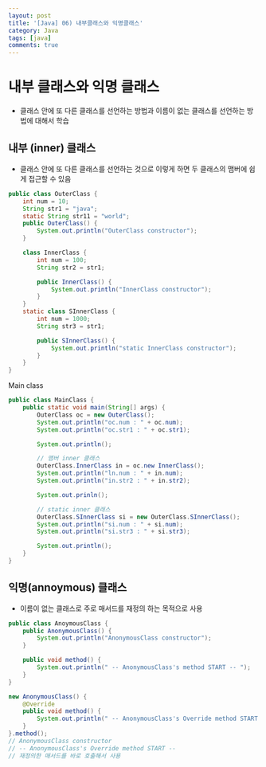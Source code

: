 ```yaml
---
layout: post
title: '[Java] 06) 내부클래스와 익명클래스'
category: Java
tags: [java]
comments: true
---
```


# 내부 클래스와 익명 클래스
- 클래스 안에 또 다른 클래스를 선언하는 방법과 이름이 없는 클래스를 선언하는 방법에 대해서 학습

## 내부 (inner) 클래스
- 클래스 안에 또 다른 클래스를 선언하는 것으로 이렇게 하면 두 클래스의 맴버에 쉽게 접근할 수 있음


```java
public class OuterClass {
	int num = 10;
	String str1 = "java";
	static String str11 = "world";
	public OuterClass() {
		System.out.println("OuterClass constructor");
	}

	class InnerClass {
		int num = 100;
		String str2 = str1;

		public InnerClass() {
			System.out.println("InnerClass constructor");
		}
	}
	static class SInnerClass {
		int num = 1000;
		String str3 = str1;

		public SInnerClass() {
			System.out.println("static InnerClass constructor");
		}
	}
}
```

Main class

```java
public class MainClass {
	public static void main(String[] args) {
		OuterClass oc = new OuterClass();
		System.out.println("oc.num : " + oc.num);
		System.out.println("oc.str1 : " + oc.str1);

		System.out.println();

		// 맴버 inner 클래스
		OuterClass.InnerClass in = oc.new InnerClass();
		System.out.println("ln.num : " + in.num);
		System.out.println("in.str2 : " + in.str2);

		System.out.prinln();

		// static inner 클래스
		OuterClass.SInnerClass si = new OuterClass.SInnerClass();
		System.out.println("si.num : " + si.num);
		System.out.println("si.str3 : " + si.str3);

		System.out.println();
	}
}
```

## 익명(annoymous) 클래스
- 이름이 없는 클래스로 주로 매서드를 재정의 하는 목적으로 사용

```java
public class AnoymousClass {
	public AnonymousClass() {
		System.out.println("AnonymousClass constructor");
	}

	public void method() {
		System.out.println(" -- AnonymousClass's method START -- ");
	}
}
```


```java
new AnonymousClass() {
	@Override
	public void method() {
		System.out.println(" -- AnonymousClass's Override method START -- ");
	}
}.method();
// AnonymousClass constructor
// -- AnonymousClass's Override method START --
// 재정의한 매서드를 바로 호출해서 사용
```
